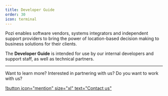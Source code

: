 ```yaml
---
title: Developer Guide
order: 30
icon: terminal
---
```


Pozi enables software vendors, systems integrators and independent support providers to bring the power of location-based decision making to business solutions for their clients.

The **Developer Guide** is intended for use by our internal developers and support staff, as well as technical partners.

---

Want to learn more? Interested in partnering with us? Do you want to work with us?

[!button icon="mention" size="xl" text="Contact us"](/contact/)
